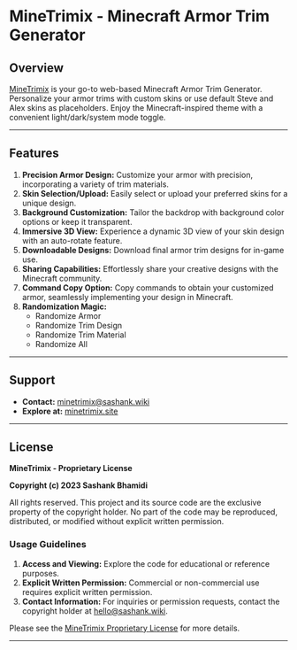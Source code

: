 # MineTrimix - Minecraft Armor Trim Generator

## Overview

[MineTrimix](https://minetrimix.site) is your go-to web-based Minecraft Armor Trim Generator. Personalize your armor trims with custom skins or use default Steve and Alex skins as placeholders. Enjoy the Minecraft-inspired theme with a convenient light/dark/system mode toggle.


---

## Features

1. **Precision Armor Design:** Customize your armor with precision, incorporating a variety of trim materials.
2. **Skin Selection/Upload:** Easily select or upload your preferred skins for a unique design.
3. **Background Customization:** Tailor the backdrop with background color options or keep it transparent.
4. **Immersive 3D View:** Experience a dynamic 3D view of your skin design with an auto-rotate feature.
5. **Downloadable Designs:** Download final armor trim designs for in-game use.
6. **Sharing Capabilities:** Effortlessly share your creative designs with the Minecraft community.
7. **Command Copy Option:** Copy commands to obtain your customized armor, seamlessly implementing your design in Minecraft.
8. **Randomization Magic:**
    - Randomize Armor
    - Randomize Trim Design
    - Randomize Trim Material
    - Randomize All

---

## Support

- **Contact:** [minetrimix@sashank.wiki](mailto:minetrimix@sashank.wiki)
- **Explore at:** [minetrimix.site](https://minetrimix.site)

---

## License

**MineTrimix - Proprietary License**

**Copyright (c) 2023 Sashank Bhamidi**

All rights reserved. This project and its source code are the exclusive property of the copyright holder. No part of the code may be reproduced, distributed, or modified without explicit written permission.

### Usage Guidelines

1. **Access and Viewing:** Explore the code for educational or reference purposes.
2. **Explicit Written Permission:** Commercial or non-commercial use requires explicit written permission.
3. **Contact Information:** For inquiries or permission requests, contact the copyright holder at [hello@sashank.wiki](mailto:hello@sashank.wiki).

Please see the [MineTrimix Proprietary License](LICENSE.md) for more details.

---
